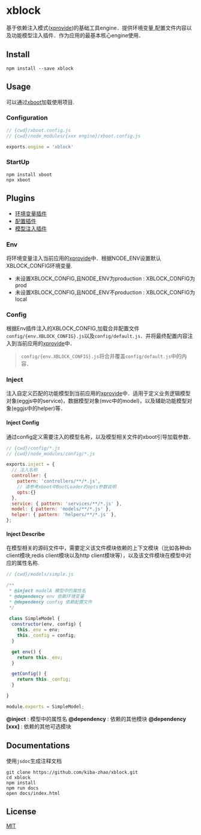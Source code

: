 # xblock #
基于依赖注入模式([xprovide](https://github.com/kiba-zhao/xprovide))的基础工具engine．提供环境变量,配置文件内容以及功能模型注入插件．作为应用的最基本核心engine使用．

## Install ##

``` shell
npm install --save xblock
```

## Usage ##
可以通过[xboot](https://github.com/kiba-zhao/xboot)加载使用项目.

### Configuration ###

``` javascript
// {cwd}/xboot.config.js
// {cwd}/node_modules/{xxx engine}/xboot.config.js

exports.engine = 'xblock'
```

### StartUp ###

``` shell
npm install xboot
npx xboot
```

## Plugins ##
  * [环境变量插件](#Env)
  * [配置插件](#Config)
  * [模型注入插件](#Inject)

### Env ###
将环境变量注入当前应用的[xprovide](https://github.com/kiba-zhao/xprovide)中．根据NODE_ENV设置默认XBLOCK_CONFIG环境变量.
  * 未设置XBLOCK_CONFIG,且NODE_ENV为production : XBLOCK_CONFIG为prod
  * 未设置XBLOCK_CONFIG,且NODE_ENV不production : XBLOCK_CONFIG为local

### Config ###
根据Env插件注入的XBLOCK_CONFIG,加载合并配置文件`config/{env.XBLOCK_CONFIG}.js`以及`config/default.js`．并将最终配置内容注入到当前应用的[xprovide](https://github.com/kiba-zhao/xprovide)中．

> `config/{env.XBLOCK_CONFIG}.js`将合并覆盖`config/default.js`中的内容．

### Inject ###
注入自定义匹配的功能模型到当前应用的[xprovide](https://github.com/kiba-zhao/xprovide)中．适用于定义业务逻辑模型对象(eggjs中的service)，数据模型对象(mvc中的model)，以及辅助功能模型对象(eggjs中的helper)等．

#### Inject Config ####
通过config定义需要注入的模型名称，以及模型相关文件的xboot引导加载参数．

``` javascript
// {cwd}/config/*.js
// {cwd}/node_modules/config/*.js

exports.inject = {
  // 注入名称
  controller: { 
    pattern: 'controllers/**/*.js',
    // 请参考xboot中BootLoader的opts参数说明
    opts:{}
  },
  service: { pattern: 'services/**/*.js' },
  model: { pattern: 'models/**/*.js' },
  helper: { pattern: 'helpers/**/*.js' },
};
```

#### Inject Describe ####
在模型相关的源码文件中，需要定义该文件模块依赖的上下文模块（比如各种db client模块,redis client模块以及http client模块等），以及该文件模块在模型中对应的属性名称.

``` javascript
// {cwd}/models/simple.js

/**
 * @inject modelA 模型中的属性名
 * @dependency env 依赖环境变量
 * @dependency config 依赖配置文件
 */
 
 class SimpleModel {
  constructor(env, config) {
    this._env = env;
    this._config = config;
  }

  get env() {
    return this._env;
  }

  getConfig() {
    return this._config;
  }

}

module.exports = SimpleModel;

```

**@inject** : 模型中的属性名
**@dependency** : 依赖的其他模块
**@dependency [xxx]** : 依赖的其他可选模块

## Documentations ##
使用`jsdoc`生成注释文档

``` shell
git clone https://github.com/kiba-zhao/xblock.git
cd xblock
npm install
npm run docs
open docs/index.html
```

## License ##
[MIT](LICENSE)
